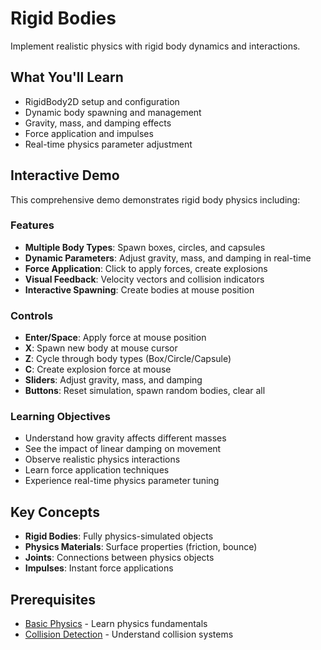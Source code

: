 # Rigid Bodies

Implement realistic physics with rigid body dynamics and interactions.

<!-- embed-gdEmbed: scenes/physics/rigid_bodies/rigid_bodies_demo-->

## What You'll Learn

- RigidBody2D setup and configuration
- Dynamic body spawning and management
- Gravity, mass, and damping effects
- Force application and impulses
- Real-time physics parameter adjustment

## Interactive Demo

This comprehensive demo demonstrates rigid body physics including:

### Features
- **Multiple Body Types**: Spawn boxes, circles, and capsules
- **Dynamic Parameters**: Adjust gravity, mass, and damping in real-time
- **Force Application**: Click to apply forces, create explosions
- **Visual Feedback**: Velocity vectors and collision indicators
- **Interactive Spawning**: Create bodies at mouse position

### Controls
- **Enter/Space**: Apply force at mouse position
- **X**: Spawn new body at mouse cursor
- **Z**: Cycle through body types (Box/Circle/Capsule)
- **C**: Create explosion force at mouse
- **Sliders**: Adjust gravity, mass, and damping
- **Buttons**: Reset simulation, spawn random bodies, clear all

### Learning Objectives
- Understand how gravity affects different masses
- See the impact of linear damping on movement
- Observe realistic physics interactions
- Learn force application techniques
- Experience real-time physics parameter tuning


## Key Concepts

- **Rigid Bodies**: Fully physics-simulated objects
- **Physics Materials**: Surface properties (friction, bounce)
- **Joints**: Connections between physics objects
- **Impulses**: Instant force applications

## Prerequisites

- [Basic Physics](../basic_physics/) - Learn physics fundamentals
- [Collision Detection](../collision_detection/) - Understand collision systems
